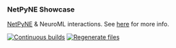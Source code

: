 ### NetPyNE Showcase

[NetPyNE](https://netpyne.org) & NeuroML interactions. See [here](https://docs.neuroml.org/Userdocs/Software/SupportingTools.html#netpyne) for more info. 

[![Continuous builds](https://github.com/OpenSourceBrain/NetPyNEShowcase/actions/workflows/omv-ci.yml/badge.svg)](https://github.com/OpenSourceBrain/NetPyNEShowcase/actions/workflows/omv-ci.yml) [![Regenerate files](https://github.com/OpenSourceBrain/NetPyNEShowcase/actions/workflows/non-omv.yml/badge.svg)](https://github.com/OpenSourceBrain/NetPyNEShowcase/actions/workflows/non-omv.yml)


